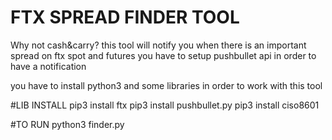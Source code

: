 # FTX SPREAD FINDER TOOL
Why not cash&carry?
this tool will notify you when there is an important spread on ftx spot and futures
you have to setup pushbullet api in order to have a notification

you have to install python3 and some libraries in order to work with this tool

#LIB INSTALL
pip3 install ftx
pip3 install pushbullet.py
pip3 install ciso8601    

#TO RUN
python3 finder.py 

  
